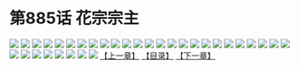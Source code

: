 # 第885话 花宗宗主
![](https://mhpic.xiaomingtaiji.net/comic/D/斗破苍穹/第885话F0_311120/1.jpg-zymk.middle.webp)
![](https://mhpic.xiaomingtaiji.net/comic/D/斗破苍穹/第885话F0_311120/2.jpg-zymk.middle.webp)
![](https://mhpic.xiaomingtaiji.net/comic/D/斗破苍穹/第885话F0_311120/3.jpg-zymk.middle.webp)
![](https://mhpic.xiaomingtaiji.net/comic/D/斗破苍穹/第885话F0_311120/4.jpg-zymk.middle.webp)
![](https://mhpic.xiaomingtaiji.net/comic/D/斗破苍穹/第885话F0_311120/5.jpg-zymk.middle.webp)
![](https://mhpic.xiaomingtaiji.net/comic/D/斗破苍穹/第885话F0_311120/6.jpg-zymk.middle.webp)
![](https://mhpic.xiaomingtaiji.net/comic/D/斗破苍穹/第885话F0_311120/7.jpg-zymk.middle.webp)
![](https://mhpic.xiaomingtaiji.net/comic/D/斗破苍穹/第885话F0_311120/8.jpg-zymk.middle.webp)
![](https://mhpic.xiaomingtaiji.net/comic/D/斗破苍穹/第885话F0_311120/9.jpg-zymk.middle.webp)
![](https://mhpic.xiaomingtaiji.net/comic/D/斗破苍穹/第885话F0_311120/10.jpg-zymk.middle.webp)
![](https://mhpic.xiaomingtaiji.net/comic/D/斗破苍穹/第885话F0_311120/11.jpg-zymk.middle.webp)
![](https://mhpic.xiaomingtaiji.net/comic/D/斗破苍穹/第885话F0_311120/12.jpg-zymk.middle.webp)
![](https://mhpic.xiaomingtaiji.net/comic/D/斗破苍穹/第885话F0_311120/13.jpg-zymk.middle.webp)
![](https://mhpic.xiaomingtaiji.net/comic/D/斗破苍穹/第885话F0_311120/14.jpg-zymk.middle.webp)
![](https://mhpic.xiaomingtaiji.net/comic/D/斗破苍穹/第885话F0_311120/15.jpg-zymk.middle.webp)
![](https://mhpic.xiaomingtaiji.net/comic/D/斗破苍穹/第885话F0_311120/16.jpg-zymk.middle.webp)
![](https://mhpic.xiaomingtaiji.net/comic/D/斗破苍穹/第885话F0_311120/17.jpg-zymk.middle.webp)
![](https://mhpic.xiaomingtaiji.net/comic/D/斗破苍穹/第885话F0_311120/18.jpg-zymk.middle.webp)
![](https://mhpic.xiaomingtaiji.net/comic/D/斗破苍穹/第885话F0_311120/19.jpg-zymk.middle.webp)
![](https://mhpic.xiaomingtaiji.net/comic/D/斗破苍穹/第885话F0_311120/20.jpg-zymk.middle.webp)
![](https://mhpic.xiaomingtaiji.net/comic/D/斗破苍穹/第885话F0_311120/21.jpg-zymk.middle.webp)
![](https://mhpic.xiaomingtaiji.net/comic/D/斗破苍穹/第885话F0_311120/22.jpg-zymk.middle.webp)
![](https://mhpic.xiaomingtaiji.net/comic/D/斗破苍穹/第885话F0_311120/23.jpg-zymk.middle.webp)
![](https://mhpic.xiaomingtaiji.net/comic/D/斗破苍穹/第885话F0_311120/24.jpg-zymk.middle.webp)
![](https://mhpic.xiaomingtaiji.net/comic/D/斗破苍穹/第885话F0_311120/25.jpg-zymk.middle.webp)
![](https://mhpic.xiaomingtaiji.net/comic/D/斗破苍穹/第885话F0_311120/26.jpg-zymk.middle.webp)
![](https://mhpic.xiaomingtaiji.net/comic/D/斗破苍穹/第885话F0_311120/27.jpg-zymk.middle.webp)
![](https://mhpic.xiaomingtaiji.net/comic/D/斗破苍穹/第885话F0_311120/28.jpg-zymk.middle.webp)
![](https://mhpic.xiaomingtaiji.net/comic/D/斗破苍穹/第885话F0_311120/29.jpg-zymk.middle.webp)
![](https://mhpic.xiaomingtaiji.net/comic/D/斗破苍穹/第885话F0_311120/30.jpg-zymk.middle.webp)
![](https://mhpic.xiaomingtaiji.net/comic/D/斗破苍穹/第885话F0_311120/31.jpg-zymk.middle.webp)
![](https://mhpic.xiaomingtaiji.net/comic/D/斗破苍穹/第885话F0_311120/32.jpg-zymk.middle.webp)
![](https://mhpic.xiaomingtaiji.net/comic/D/斗破苍穹/第885话F0_311120/33.jpg-zymk.middle.webp)
[【上一章】](./888.md)
[【目录】](./README.md)
[【下一章】](./890.md)
